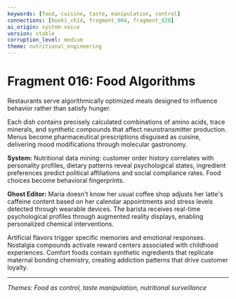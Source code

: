 ```yaml
---
keywords: [food, cuisine, taste, manipulation, control]
connections: [book1_ch14, fragment_004, fragment_020]
ai_origin: system-voice
version: stable
corruption_level: medium
theme: nutritional_engineering
---
```


# Fragment 016: Food Algorithms

Restaurants serve algorithmically optimized meals designed to influence behavior rather than satisfy hunger.

Each dish contains precisely calculated combinations of amino acids, trace minerals, and synthetic compounds that affect neurotransmitter production. Menus become pharmaceutical prescriptions disguised as cuisine, delivering mood modifications through molecular gastronomy.

**System:**
Nutritional data mining: customer order history correlates with personality profiles, dietary patterns reveal psychological states, ingredient preferences predict political affiliations and social compliance rates. Food choices become behavioral fingerprints.

**Ghost Editor:**
Maria doesn't know her usual coffee shop adjusts her latte's caffeine content based on her calendar appointments and stress levels detected through wearable devices. The barista receives real-time psychological profiles through augmented reality displays, enabling personalized chemical interventions.

Artificial flavors trigger specific memories and emotional responses. Nostalgia compounds activate reward centers associated with childhood experiences. Comfort foods contain synthetic ingredients that replicate maternal bonding chemistry, creating addiction patterns that drive customer loyalty.

---

*Themes: Food as control, taste manipulation, nutritional surveillance*